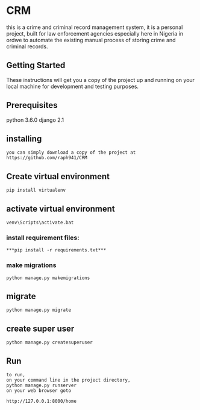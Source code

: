# CRM
this is a crime and criminal record management system, it is a personal project, built for law enforcement agencies especially here in Nigeria in ordwe to automate the existing manual process of storing crime and criminal records.


## Getting Started
These instructions will get you a copy of the project up and running on your local machine for development and testing purposes.

## Prerequisites
python 3.6.0 
django 2.1

## installing
    you can simply download a copy of the project at https://github.com/raph941/CRM

## Create virtual environment
    pip install virtualenv 

## activate virtual environment
    venv\Scripts\activate.bat

### install requirement files: 
    ***pip install -r requirements.txt***

### make migrations
    python manage.py makemigrations

## migrate
    python manage.py migrate

## create super user
    python manage.py createsuperuser

## Run
    to run, 
    on your command line in the project directory,
    python manage.py runserver
    on your web browser goto

    http://127.0.0.1:8000/home 




